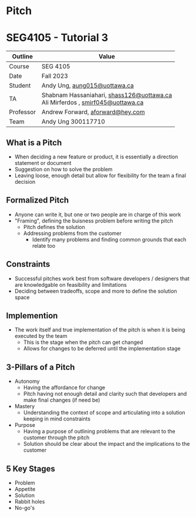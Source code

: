 
# Pitch

# SEG4105 - Tutorial 3

| Outline | Value |
| --- | --- |
| Course | SEG 4105 |
| Date | Fall 2023 |
| Student | Andy Ung, aung015@uottawa.ca |
| TA | Shabnam Hassaniahari, shass126@uottawa.ca <br> Ali Mirferdos , smirf045@uottawa.ca| 
| Professor | Andrew Forward, aforward@hey.com |  
| Team | Andy Ung 300117710 <br>|

## What is a Pitch

- When deciding a new feature or product, it is essentially a direction statement or document
- Suggestion on how to solve the problem
- Leaving loose, enough detail but allow for flexibility for the team a final decision

## Formalized Pitch
- Anyone can write it, but one or two people are in charge of this work
- "Framing", defining the buisness problem before writing the pitch
    - Pitch defines the solution
    - Addressing problems from the customer
        - Identify many problems and finding common grounds that each relate too      

## Constraints
- Successful pitches work best from software developers / designers that are knowledgable on feasibility and limitations
- Deciding between tradeoffs, scope and more to define the solution space 

## Implemention
- The work itself and true implementation of the pitch is when it is being executed by the team
    - This is the stage when the pitch can get changed 
    - Allows for changes to be deferred until the implementation stage 

## 3-Pillars of a Pitch
- Autonomy
    - Having the affordance for change
    - Pitch having not enough detail and clarity such that developers and make final changes (if need be)
- Mastery
    - Understanding the context of scope and articulating into a solution keeping in mind constraints
- Purpose
    - Having a purpose of outlining problems that are relevant to the customer through the pitch
    - Solution should be clear about the impact and the implications to the customer  

## 5 Key Stages
- Problem
- Appetite 
- Solution
- Rabbit holes 
- No-go's